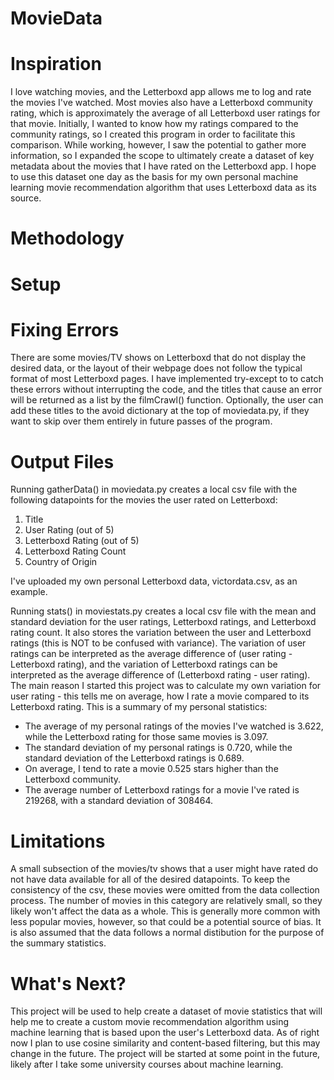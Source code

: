 # MovieData

# Inspiration

I love watching movies, and the Letterboxd app allows me to log and rate
the movies I've watched. Most movies also have a Letterboxd community
rating, which is approximately the average of all Letterboxd user ratings
for that movie. Initially, I wanted to know how my ratings compared to the
community ratings, so I created this program in order to facilitate this
comparison. While working, however, I saw the potential to gather more
information, so I expanded the scope to ultimately create a dataset of key
metadata about the movies that I have rated on the Letterboxd app. I hope
to use this dataset one day as the basis for my own personal machine
learning movie recommendation algorithm that uses Letterboxd data as its source.

# Methodology

# Setup

# Fixing Errors

There are some movies/TV shows on Letterboxd that do not display the
desired data, or the layout of their webpage does not follow the typical
format of most Letterboxd pages. I have implemented try-except to to catch
these errors without interrupting the code, and the titles that cause an
error will be returned as a list by the filmCrawl() function. Optionally,
the user can add these titles to the avoid dictionary at the top of
moviedata.py, if they want to skip over them entirely in future passes of
the program.

# Output Files

Running gatherData() in moviedata.py creates a local csv file with the
following datapoints for the movies the user rated on Letterboxd:

1. Title
2. User Rating (out of 5)
3. Letterboxd Rating (out of 5)
4. Letterboxd Rating Count
5. Country of Origin

I've uploaded my own personal Letterboxd data, victordata.csv, as an
example.

Running stats() in moviestats.py creates a local csv file with the mean
and standard deviation for the user ratings, Letterboxd ratings, and
Letterboxd rating count. It also stores the variation between the user and
Letterboxd ratings (this is NOT to be confused with variance). The
variation of user ratings can be interpreted as the average difference of
(user rating - Letterboxd rating), and the variation of Letterboxd ratings
can be interpreted as the average difference of (Letterboxd rating - user
rating). The main reason I started this project was to calculate my own
variation for user rating - this tells me on average, how I rate a movie
compared to its Letterboxd rating. This is a summary of my personal
statistics:

- The average of my personal ratings of the movies I've watched is 3.622,
  while the Letterboxd rating for those same movies is 3.097.
- The standard deviation of my personal ratings is 0.720, while the
  standard deviation of the Letterboxd ratings is 0.689.
- On average, I tend to rate a movie 0.525 stars higher than the
  Letterboxd community.
- The average number of Letterboxd ratings for a movie I've rated is
  219268, with a standard deviation of 308464.

# Limitations

A small subsection of the movies/tv shows that a user might have rated do not have data
available for all of the desired datapoints. To keep the consistency of
the csv, these movies were omitted from the data collection process. The
number of movies in this category are relatively small, so they likely
won't affect the data as a whole. This is generally more common with less
popular movies, however, so that could be a potential source of bias. It
is also assumed that the data follows a normal distibution for the purpose
of the summary statistics.

# What's Next?

This project will be used to help create a dataset of movie statistics
that will help me to create a custom movie recommendation algorithm using
machine learning that is based upon the user's Letterboxd data. As of
right now I plan to use cosine similarity and content-based filtering, but
this may change in the future. The project will be started at some point
in the future, likely after I take some university courses about machine
learning.
